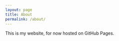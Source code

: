 ```yaml
---
layout: page
title: About
permalink: /about/
---
```

This is my website, for now hosted on GitHub Pages.
